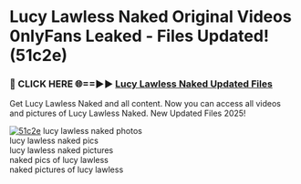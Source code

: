 # Lucy Lawless Naked Original Videos 0nlyFans Leaked - Files Updated! (51c2e)

<h3>🔴 CLICK HERE 🌐==►► <a href="https://tinyurl.com/yckcrads" rel="nofollow">Lucy Lawless Naked Updated Files</a></h3>

Get Lucy Lawless Naked and all content. Now you can access all videos and pictures of Lucy Lawless Naked. New Updated Files 2025!

[![51c2e](https://i.imgur.com/hpKpOFt.gif)](https://tinyurl.com/yckcrads)
lucy lawless naked photos<br>
lucy lawless naked pics<br>
lucy lawless naked pictures<br>
naked pics of lucy lawless<br>
naked pictures of lucy lawless